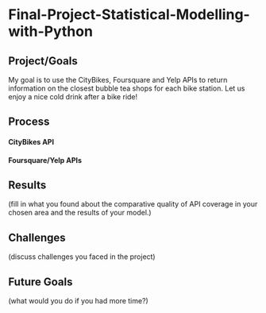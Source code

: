 # Final-Project-Statistical-Modelling-with-Python

## Project/Goals
My goal is to use the CityBikes, Foursquare and Yelp APIs to return information on the closest bubble tea shops for each bike station.
Let us enjoy a nice cold drink after a bike ride!

## Process
#### CityBikes API
#### Foursquare/Yelp APIs

## Results
(fill in what you found about the comparative quality of API coverage in your chosen area and the results of your model.)

## Challenges 
(discuss challenges you faced in the project)

## Future Goals
(what would you do if you had more time?)
